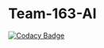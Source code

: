 # Team-163-AI

[![Codacy Badge](https://api.codacy.com/project/badge/Grade/57f6f474185d4329a654f56c2f4b1ac4)](https://app.codacy.com/gh/BuildForSDGCohort2/Team-163-AI?utm_source=github.com&utm_medium=referral&utm_content=BuildForSDGCohort2/Team-163-AI&utm_campaign=Badge_Grade_Settings)
